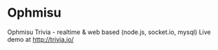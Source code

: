 Ophmisu
=======

Ophmisu Trivia - realtime &amp; web based (node.js, socket.io, mysql)
Live demo at http://trivia.io/